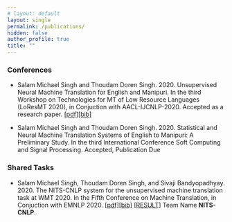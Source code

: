 ```yaml
---
# layout: default
layout: single
permalink: /publications/
hidden: false
author_profile: true
title: ""
---
```



### Conferences
- Salam Michael Singh and Thoudam Doren Singh. 2020. Unsupervised Neural Machine Translation for English and Manipuri. In the third Workshop on Technologies for MT of Low Resource Languages (LoResMT 2020), in Conjuction with AACL-IJCNLP-2020. Accepted as a research paper. [[pdf]](https://www.aclweb.org/anthology/2020.loresmt-1.10.pdf)[[bib]](https://www.aclweb.org/anthology/2020.loresmt-1.10.bib)

- Salam Michael Singh and Thoudam Doren Singh. 2020. Statistical and Neural Machine Translation Systems of English to Manipuri: A Preliminary Study. In the third International Conference Soft Computing and Signal Processing. Accepted, Publication Due

### Shared Tasks
- Salam Michael Singh, Thoudam Doren Singh, and Sivaji Bandyopadhyay. 2020. The NITS-CNLP system for the unsupervised machine translation task at WMT 2020. In the Fifth Conference on Machine Translation, in Conjuction with EMNLP 2020. [[pdf]](http://www.statmt.org/wmt20/pdf/2020.wmt-1.135.pdf)[[bib]](http://www.statmt.org/wmt20/bib/2020.wmt-1.135.bib) [[RESULT]](http://matrix.statmt.org/matrix/systems_list/1920) Team Name **NITS-CNLP**.

